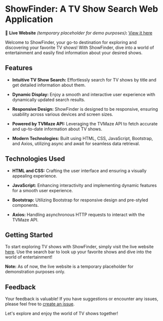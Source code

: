 # ShowFinder: A TV Show Search Web Application

🚀 **Live Website** _(temporary placeholder for demo purposes)_**:** [View it here](https://showfinder-demo.com)

Welcome to ShowFinder, your go-to destination for exploring and discovering your favorite TV shows! With ShowFinder, dive into a world of entertainment and easily find information about your desired shows.

## Features

- **Intuitive TV Show Search:** Effortlessly search for TV shows by title and get detailed information about them.

- **Dynamic Display:** Enjoy a smooth and interactive user experience with dynamically updated search results.

- **Responsive Design:** ShowFinder is designed to be responsive, ensuring usability across various devices and screen sizes.

- **Powered by TVMaze API:** Leveraging the TVMaze API to fetch accurate and up-to-date information about TV shows.

- **Modern Technologies:** Built using HTML, CSS, JavaScript, Bootstrap, and Axios, utilizing async and await for seamless data retrieval.

## Technologies Used

- **HTML and CSS:** Crafting the user interface and ensuring a visually appealing experience.

- **JavaScript:** Enhancing interactivity and implementing dynamic features for a smooth user experience.

- **Bootstrap:** Utilizing Bootstrap for responsive design and pre-styled components.

- **Axios:** Handling asynchronous HTTP requests to interact with the TVMaze API.

## Getting Started

To start exploring TV shows with ShowFinder, simply visit the live website [here](https://showfinder-demo.com). Use the search bar to look up your favorite shows and dive into the world of entertainment!

**Note:** As of now, the live website is a temporary placeholder for demonstration purposes only. 

## Feedback

Your feedback is valuable! If you have suggestions or encounter any issues, please feel free to [create an issue](https://github.com/your-username/showfinder/issues).

Let's explore and enjoy the world of TV shows together!
